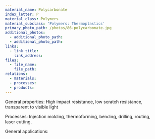 ```yaml
---
material_name: Polycarbonate
index_letter: P
material_class: Polymers
material_subclass: 'Polymers: Thermoplastics'
primary_photo_path: /photos/86-polycarbonate.jpg
additional_photos:
  - additional_photo_path:
  - additional_photo_path:
links:
  - link_title:
    link_address:
files:
  - file_name:
    file_path:
relations:
  - materials:
  - processes:
  - products:
---
```



General properties: High impact resistance, low scratch resistance, transparent to visible light

Processes: Injection molding, thermoforming, bending, drilling, routing, laser cutting.

General applications:
